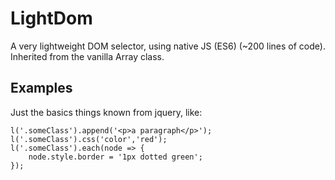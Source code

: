 # LightDom

A very lightweight DOM selector, using native JS (ES6) (~200 lines of code). Inherited from the vanilla Array class.

## Examples

Just the basics things known from jquery, like:

```
l('.someClass').append('<p>a paragraph</p>');
l('.someClass').css('color','red');
l('.someClass').each(node => {
    node.style.border = '1px dotted green';
});
```
